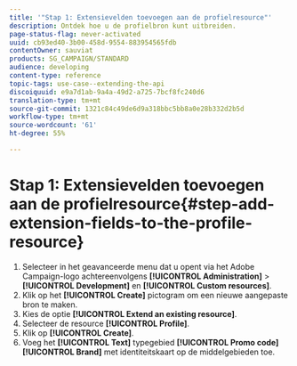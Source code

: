 ```yaml
---
title: '"Stap 1: Extensievelden toevoegen aan de profielresource"'
description: Ontdek hoe u de profielbron kunt uitbreiden.
page-status-flag: never-activated
uuid: cb93ed40-3b00-458d-9554-883954565fdb
contentOwner: sauviat
products: SG_CAMPAIGN/STANDARD
audience: developing
content-type: reference
topic-tags: use-case--extending-the-api
discoiquuid: e9a7d1ab-9a4a-49d2-a725-7bcf8fc240d6
translation-type: tm+mt
source-git-commit: 1321c84c49de6d9a318bbc5bb8a0e28b332d2b5d
workflow-type: tm+mt
source-wordcount: '61'
ht-degree: 55%

---
```



# Stap 1: Extensievelden toevoegen aan de profielresource{#step-add-extension-fields-to-the-profile-resource}

1. Selecteer in het geavanceerde menu dat u opent via het Adobe Campaign-logo achtereenvolgens **[!UICONTROL Administration]** > **[!UICONTROL Development]** en **[!UICONTROL Custom resources]**.
1. Klik op het **[!UICONTROL Create]** pictogram om een nieuwe aangepaste bron te maken.
1. Kies de optie **[!UICONTROL Extend an existing resource]**.
1. Selecteer de resource **[!UICONTROL Profile]**.
1. Klik op **[!UICONTROL Create]**.
1. Voeg het **[!UICONTROL Text]** typegebied **[!UICONTROL Promo code]** **[!UICONTROL Brand]** met identiteitskaart op de middelgebieden toe.

